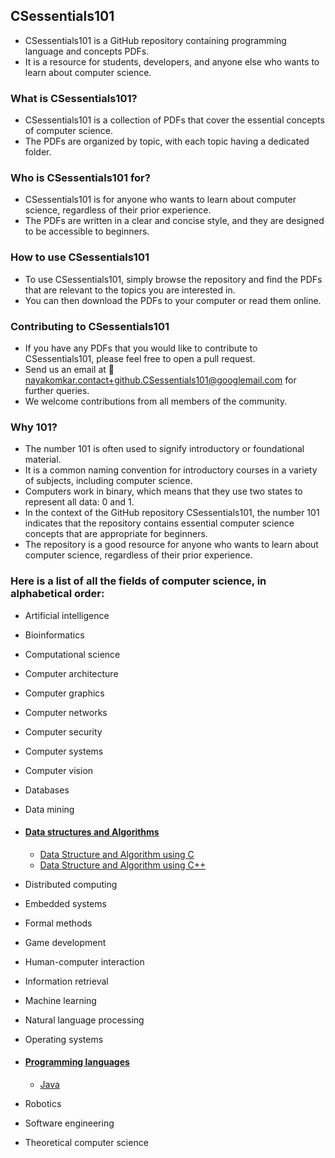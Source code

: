 ## CSessentials101
* CSessentials101 is a GitHub repository containing programming language and concepts PDFs.
* It is a resource for students, developers, and anyone else who wants to learn about computer science.

### What is CSessentials101?
* CSessentials101 is a collection of PDFs that cover the essential concepts of computer science.
* The PDFs are organized by topic, with each topic having a dedicated folder.

### Who is CSessentials101 for?
* CSessentials101 is for anyone who wants to learn about computer science, regardless of their prior experience.
* The PDFs are written in a clear and concise style, and they are designed to be accessible to beginners.

### How to use CSessentials101
* To use CSessentials101, simply browse the repository and find the PDFs that are relevant to the topics you are interested in.
* You can then download the PDFs to your computer or read them online.

### Contributing to CSessentials101
* If you have any PDFs that you would like to contribute to CSessentials101, please feel free to open a pull request.
* Send us an email at 📧 nayakomkar.contact+github.CSessentials101@googlemail.com for further queries.
* We welcome contributions from all members of the community.

### Why 101?
* The number 101 is often used to signify introductory or foundational material.
* It is a common naming convention for introductory courses in a variety of subjects, including computer science.
* Computers work in binary, which means that they use two states to represent all data: 0 and 1.
* In the context of the GitHub repository CSessentials101, the number 101 indicates that the repository contains essential computer science concepts that are appropriate for beginners.
* The repository is a good resource for anyone who wants to learn about computer science, regardless of their prior experience.

### Here is a list of all the fields of computer science, in alphabetical order:
* Artificial intelligence
* Bioinformatics
* Computational science
* Computer architecture
* Computer graphics
* Computer networks
* Computer security
* Computer systems
* Computer vision
* Databases
* Data mining

* #### [Data structures and Algorithms](https://github.com/nayaksomkar/CSessentials101/tree/main/Data%20structures%20and%20Algorithm)
  * [Data Structure and Algorithm using C](https://github.com/nayaksomkar/CSessentials101/tree/main/Data%20structures%20and%20Algorithm/Data%20structures%20and%20Algorithm%20using%20C)
  * [Data Structure and Algorithm using C++](https://github.com/nayaksomkar/CSessentials101/tree/main/Data%20structures%20and%20Algorithm/Data%20structures%20and%20Algorithm%20using%20C%2B%2B)

* Distributed computing
* Embedded systems
* Formal methods
* Game development
* Human-computer interaction
* Information retrieval
* Machine learning
* Natural language processing
* Operating systems
* #### [Programming languages](https://github.com/nayaksomkar/CSessentials101/tree/main/Programming%20Languages)
  * [Java](https://github.com/nayaksomkar/CSessentials101/tree/main/Programming%20Languages/Java)

* Robotics
* Software engineering
* Theoretical computer science

